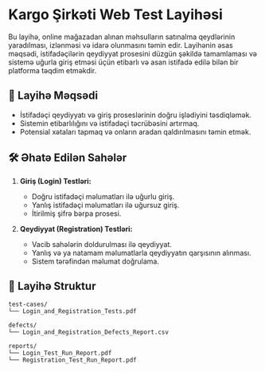 # Kargo Şirkəti Web Test Layihəsi

Bu layihə, online mağazadan alınan məhsulların satınalma qeydlərinin yaradılması, izlənməsi və idarə olunmasını təmin edir. Layihənin əsas məqsədi, istifadəçilərin qeydiyyat prosesini düzgün şəkildə tamamlaması və sistemə uğurla giriş etməsi üçün etibarlı və asan istifadə edilə bilən bir platforma təqdim etməkdir.

## 📑 **Layihə Məqsədi**
- İstifadəçi qeydiyyatı və giriş proseslərinin doğru işlədiyini təsdiqləmək.
- Sistemin etibarlılığını və istifadəçi təcrübəsini artırmaq.
- Potensial xətaları tapmaq və onların aradan qaldırılmasını təmin etmək.

## 🛠️ **Əhatə Edilən Sahələr**
1. **Giriş (Login) Testləri:**
   - Doğru istifadəçi məlumatları ilə uğurlu giriş.
   - Yanlış istifadəçi məlumatları ilə uğursuz giriş.
   - İtirilmiş şifrə bərpa prosesi.

2. **Qeydiyyat (Registration) Testləri:**
   - Vacib sahələrin doldurulması ilə qeydiyyat.
   - Yanlış və ya natamam məlumatlarla qeydiyyatın qarşısının alınması.
   - Sistem tərəfindən məlumat doğrulama.

## 📂 **Layihə Struktur**
```plaintext
test-cases/
└── Login_and_Registration_Tests.pdf

defects/
└── Login_and_Registration_Defects_Report.csv

reports/
└── Login_Test_Run_Report.pdf
└── Registration_Test_Run_Report.pdf
